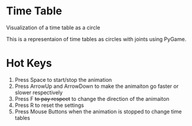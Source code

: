 # Time Table
Visualization of a time table as a circle

This is a representaion of time tables as circles with joints using PyGame.
# Hot Keys
1. Press Space to start/stop the animation
2. Press ArrowUp and ArrowDown to make the animaiton go faster or slower respectively
3. Press F ~~to pay respect~~ to change the direction of the animaiton
4. Press R to reset the settings
5. Press Mouse Buttons when the animation is stopped to change time tables
